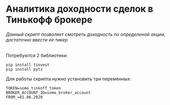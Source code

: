 # Аналитика доходности сделок в Тинькофф брокере
###### Данный скрипт позволяет смотреть доходность по определеной акции, достаточно ввести ее тикер
Потребуются 2 библиотеки:
```
pip install tinvest
pip install pytz
```
Для работы скрипта нужно установить три переменных:
```
TOKEN=some_tinkoff_token
BROKER_ACCOUNT_ID=some_broker_account
FROM_=01.06.2020
```
